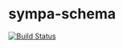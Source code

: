 # sympa-schema

[![Build Status](https://travis-ci.org/sympa-community/sympa-schema.svg?branch=master)](https://travis-ci.org/sympa-community/sympa-schema)
